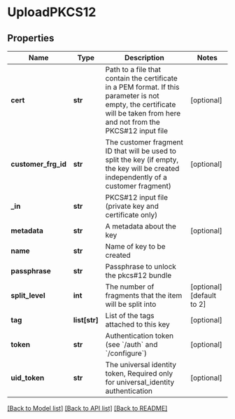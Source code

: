 # UploadPKCS12

## Properties
Name | Type | Description | Notes
------------ | ------------- | ------------- | -------------
**cert** | **str** | Path to a file that contain the certificate in a PEM format. If this parameter is not empty, the certificate will be taken from here and not from the PKCS#12 input file | [optional] 
**customer_frg_id** | **str** | The customer fragment ID that will be used to split the key (if empty, the key will be created independently of a customer fragment) | [optional] 
**_in** | **str** | PKCS#12 input file (private key and certificate only) | 
**metadata** | **str** | A metadata about the key | [optional] 
**name** | **str** | Name of key to be created | 
**passphrase** | **str** | Passphrase to unlock the pkcs#12 bundle | 
**split_level** | **int** | The number of fragments that the item will be split into | [optional] [default to 2]
**tag** | **list[str]** | List of the tags attached to this key | [optional] 
**token** | **str** | Authentication token (see &#x60;/auth&#x60; and &#x60;/configure&#x60;) | [optional] 
**uid_token** | **str** | The universal identity token, Required only for universal_identity authentication | [optional] 

[[Back to Model list]](../README.md#documentation-for-models) [[Back to API list]](../README.md#documentation-for-api-endpoints) [[Back to README]](../README.md)


